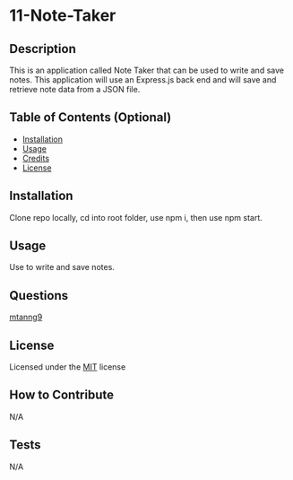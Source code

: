 
# 11-Note-Taker 


## Description
This is an application called Note Taker that can be used to write and save notes. 
This application will use an Express.js back end and will save and retrieve note data from a JSON file.

## Table of Contents (Optional)

- [Installation](#installation)
- [Usage](#usage)
- [Credits](#credits)
- [License](#license)

## Installation

Clone repo locally, cd into root folder, use npm i, then use npm start.


## Usage
Use to write and save notes. 

## Questions

[mtanng9](https://github.com/mtanng9)


## License

Licensed under the [MIT](https://choosealicense.com/licenses/mit/) license  


## How to Contribute

N/A

## Tests

N/A
